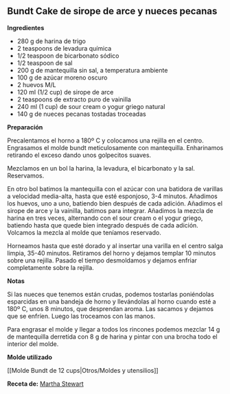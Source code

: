 ## Bundt Cake de sirope de arce y nueces pecanas

**Ingredientes**

- 280 g de harina de trigo
- 2 teaspoons de levadura química
- 1/2 teaspoon de bicarbonato sódico
- 1/2 teaspoon de sal
- 200 g de mantequilla sin sal, a temperatura ambiente
- 100 g de azúcar moreno oscuro
- 2 huevos M/L
- 120 ml (1/2 cup) de sirope de arce
- 2 teaspoons de extracto puro de vainilla
- 240 ml (1 cup) de sour cream o yogur griego natural
- 140 g de nueces pecanas tostadas troceadas

**Preparación**

Precalentamos el horno a 180º C y colocamos una rejilla en el centro. Engrasamos el molde bundt meticulosamente con mantequilla. Enharinamos retirando el exceso dando unos golpecitos suaves.

Mezclamos en un bol la harina, la levadura, el bicarbonato y la sal. Reservamos.

En otro bol batimos la mantequilla con el azúcar con una batidora de varillas a velocidad media-alta, hasta que esté esponjoso, 3-4 minutos. Añadimos los huevos, uno a uno, batiendo bien después de cada adición. Añadimos el sirope de arce y la vainilla, batimos para integrar. Añadimos la mezcla de harina en tres veces, alternando con el sour cream o el yogur griego, batiendo hasta que quede bien integrado después de cada adición. Volcamos la mezcla al molde que teníamos reservado.

Horneamos hasta que esté dorado y al insertar una varilla en el centro salga limpia, 35-40 minutos. Retiramos del horno y dejamos templar 10 minutos sobre una rejilla. Pasado el tiempo desmoldamos y dejamos enfriar completamente sobre la rejilla.

**Notas**

Si las nueces que tenemos están crudas, podemos tostarlas poniéndolas esparcidas en una bandeja de horno y llevándolas al horno cuando esté a 180º C, unos 8 minutos, que desprendan aroma. Las sacamos y dejamos que se enfríen. Luego las troceamos con las manos.

Para engrasar el molde y llegar a todos los rincones podemos mezclar 14 g de mantequilla derretida con 8 g de harina y pintar con una brocha todo el interior del molde. 

**Molde utilizado**

[[Molde Bundt de 12 cups|Otros/Moldes y utensilios]]

**Receta de:** [Martha Stewart](https://www.marthastewart.com/318085/maple-bundt-cake#Bundt%20Cake%20Recipes|/274977/bundt-cake-recipes/@center/276954/great-cake-recipes|318085)